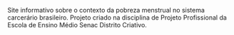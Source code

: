 Site informativo sobre o contexto da pobreza menstrual no sistema carcerário brasileiro. Projeto criado na disciplina de Projeto Profissional da Escola de Ensino Médio Senac Distrito Criativo.
